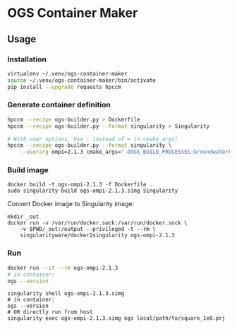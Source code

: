 # OGS Container Maker

## Usage

### Installation

```bash
virtualenv ~/.venv/ogs-container-maker
source ~/.venv/ogs-container-maker/bin/activate
pip install --upgrade requests hpccm
```

### Generate container definition

```bash
hpccm --recipe ogs-builder.py > Dockerfile
hpccm --recipe ogs-builder.py --format singularity > Singularity

# With user options, Use : instead of = in cmake_args!
hpccm --recipe ogs-builder.py --format singularity \
    --userarg ompi=2.1.3 cmake_args="-DOGS_BUILD_PROCESSES:GroundwaterFlow"
```

### Build image

```
docker build -t ogs-ompi-2.1.3 -f Dockerfile .
sudo singularity build ogs-ompi-2.1.3.simg Singularity
```

Convert Docker image to Singularity image:

```
mkdir _out
docker run -v /var/run/docker.sock:/var/run/docker.sock \
    -v $PWD/_out:/output --privileged -t --rm \
    singularityware/docker2singularity ogs-ompi-2.1.3
```

### Run

```bash
docker run --it --rm ogs-ompi-2.1.3
# in container:
ogs --version
```

```
singularity shell ogs-ompi-2.1.3.simg
# in container:
ogs --version
# OR directly run from host
singularity exec ogs-ompi-2.1.3.simg ogs local/path/to/square_1e0.prj
```
